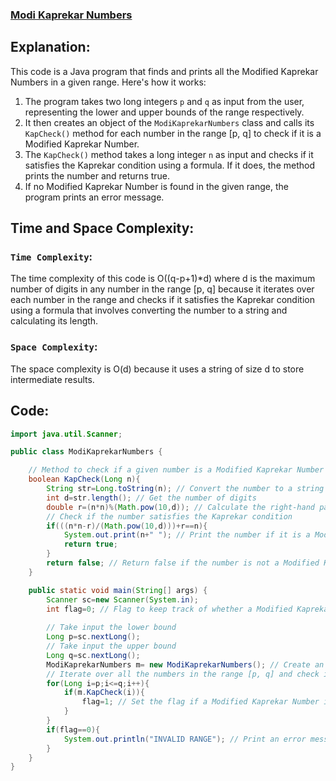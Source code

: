### [Modi Kaprekar Numbers](https://www.hackerrank.com/challenges/kaprekar-numbers/problem)

## Explanation:
This code is a Java program that finds and prints all the Modified Kaprekar Numbers in a given range. Here's how it works:

1. The program takes two long integers `p` and `q` as input from the user, representing the lower and upper bounds of the range respectively.
2. It then creates an object of the `ModiKaprekarNumbers` class and calls its `KapCheck()` method for each number in the range [p, q] to check if it is a Modified Kaprekar Number.
3. The `KapCheck()` method takes a long integer `n` as input and checks if it satisfies the Kaprekar condition using a formula. If it does, the method prints the number and returns true.
4. If no Modified Kaprekar Number is found in the given range, the program prints an error message.

## Time and Space Complexity:
### `Time Complexity`:
The time complexity of this code is O((q-p+1)*d) where d is the maximum number of digits in any number in the range [p, q] because it iterates over each number in the range and checks if it satisfies the Kaprekar condition using a formula that involves converting the number to a string and calculating its length.

### `Space Complexity`:
The space complexity is O(d) because it uses a string of size d to store intermediate results.

## Code:
```java
import java.util.Scanner;

public class ModiKaprekarNumbers {

    // Method to check if a given number is a Modified Kaprekar Number or not
    boolean KapCheck(Long n){
        String str=Long.toString(n); // Convert the number to a string
        int d=str.length(); // Get the number of digits
        double r=(n*n)%(Math.pow(10,d)); // Calculate the right-hand part of the Kaprekar equation
        // Check if the number satisfies the Kaprekar condition
        if(((n*n-r)/(Math.pow(10,d)))+r==n){
            System.out.print(n+" "); // Print the number if it is a Modified Kaprekar Number
            return true;
        }
        return false; // Return false if the number is not a Modified Kaprekar Number
    }

    public static void main(String[] args) {
        Scanner sc=new Scanner(System.in);
        int flag=0; // Flag to keep track of whether a Modified Kaprekar Number was found or not
        
        // Take input the lower bound
        Long p=sc.nextLong();
        // Take input the upper bound
        Long q=sc.nextLong();
        ModiKaprekarNumbers m= new ModiKaprekarNumbers(); // Create an object of the class
        // Iterate over all the numbers in the range [p, q] and check if they are Modified Kaprekar Numbers
        for(Long i=p;i<=q;i++){
            if(m.KapCheck(i)){
                flag=1; // Set the flag if a Modified Kaprekar Number is found
            }
        }
        if(flag==0){
            System.out.println("INVALID RANGE"); // Print an error message if no Modified Kaprekar Number is found
        }
    }
}
```
